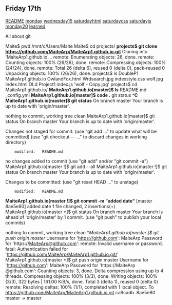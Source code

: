 ## Friday 17th ## 

[README](./README.md)
[monday](./monday.md)
[wednesday15](./wednesday15.md)
[saturdayhtml](./saturdayhtml.md)
[saturdaycss](./saturdaycss.md)
[saturdayjs](./saturdayjs.md)
[monday20](./monday20.md)
[learned](./learned.md)

All about git 

Maite$ pwd
/mnt/c/Users/Maite
Maite$ cd projects/
**projects$ git clone https://github.com/MaiteArp/MaiteArp1.github.io.git**
Cloning into 'MaiteArp1.github.io'...
remote: Enumerating objects: 26, done.
remote: Counting objects: 100% (26/26), done.
remote: Compressing objects: 100% (24/24), done.
remote: Total 26 (delta 6), reused 0 (delta 0), pack-reused 0
Unpacking objects: 100% (26/26), done.
projects$ ls
 DoubleP1     MaiteArp1.github.io   OwlandFox.html   Wrdsearch.jpg   indexstyle.css     wolf.jpg
 Index.html   OLd                   Project1         index.js       'wolf - Copy.jpg'
projects$ cd MaiteArp1.github.io/
**MaiteArp1.github.io[master]$ ls**
README.md  _config.yml
**MaiteArp1.github.io[master]$ code .**
git status
**^C**
**MaiteArp1.github.io[master]$ git status**
On branch master
Your branch is up to date with 'origin/master'.

nothing to commit, working tree clean
MaiteArp1.github.io[master]$ git status
On branch master
Your branch is up to date with 'origin/master'.

Changes not staged for commit:
  (use "git add <file>..." to update what will be committed)
  (use "git checkout -- <file>..." to discard changes in working directory)

        modified:   README.md

no changes added to commit (use "git add" and/or "git commit -a")
MaiteArp1.github.io[master !]$ git add --all
MaiteArp1.github.io[master !]$ git status
On branch master
Your branch is up to date with 'origin/master'.

Changes to be committed:
  (use "git reset HEAD <file>..." to unstage)

        modified:   README.md

**MaiteArp1.github.io[master !]$ git commit -m "added date"**
[master 8ae5e80] added date
 1 file changed, 2 insertions(+)
MaiteArp1.github.io[master *]$ git status
On branch master
Your branch is ahead of 'origin/master' by 1 commit.
  (use "git push" to publish your local commits)

nothing to commit, working tree clean
**MaiteArp1.github.io[master *]$ git push origin master**
Username for 'https://github.com': MaiteArp
Password for 'https://MaiteArp@github.com':
remote: Invalid username or password.
fatal: Authentication failed for 'https://github.com/MaiteArp/MaiteArp1.github.io.git/'
MaiteArp1.github.io[master *]$ git push origin master
Username for 'https://github.com': MaiteArp
Password for 'https://MaiteArp @github.com':
Counting objects: 3, done.
Delta compression using up to 4 threads.
Compressing objects: 100% (3/3), done.
Writing objects: 100% (3/3), 322 bytes | 161.00 KiB/s, done.
Total 3 (delta 1), reused 0 (delta 0)
remote: Resolving deltas: 100% (1/1), completed with 1 local object.
To https://github.com/MaiteArp/MaiteArp1.github.io.git
   ca9cadb..8ae5e80  master -> master

